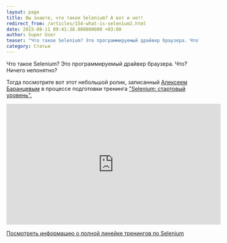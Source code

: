 ```yaml
---
layout: page
title: Вы знаете, что такое Selenium? А вот и нет!
redirect_from: /articles/154-what-is-selenium2.html
date: 2015-08-11 09:41:38.000000000 +03:00
author: Super User
teaser: "Что такое Selenium? Это программируемый драйвер браузера. Что? Ничего непонятно? Тогда посмотрите вот этот небольшой ролик, записанный Алексеем Баранцевым в процессе подготовки тренинга \"Selenium: стартовый уровень\"."
category: Статьи
---
```

<p>Что такое Selenium? Это программируемый драйвер браузера. Что? Ничего непонятно?</p>
<p>Тогда посмотрите вот этот небольшой ролик, записанный <a href="http://software-testing.ru/about/authors/9-barancev">Алексеем Баранцевым</a> в процессе подготовки тренинга <a href="http://software-testing.ru/trainings/schedule?task=3&amp;cid=185">"Selenium: стартовый уровень".</a></p>
<p><iframe src="https://www.youtube.com/embed/uqa-6I28yag" width="560" height="315" frameborder="0" allowfullscreen=""></iframe></p>
<p><a href="trainings.html">Посмотреть информацию о полной линейке тренингов по Selenium</a></p>
